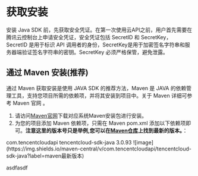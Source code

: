 # 获取安装
安装 Java SDK 前，先获取安全凭证。在第一次使用云API之前，用户首先需要在腾讯云控制台上申请安全凭证，安全凭证包括 SecretID 和 SecretKey， SecretID 是用于标识 API 调用者的身份，SecretKey是用于加密签名字符串和服务器端验证签名字符串的密钥。SecretKey 必须严格保管，避免泄露。
## 通过 Maven 安装(推荐)
通过 Maven 获取安装是使用 JAVA SDK 的推荐方法，Maven 是 JAVA 的依赖管理工具，支持您项目所需的依赖项，并将其安装到项目中。关于 Maven 详细可参考 Maven 官网 。
1. 请访问[Maven官网](https://maven.apache.org/)下载对应系统Maven安装包进行安装。
2. 为您的项目添加 Maven 依赖项，只需在 Maven pom.xml 添加以下依赖项即可。**注意这里的版本号只是举例,您可以在[Maven仓库](https://search.maven.org/search?q=tencentcloud-sdk-java)上找到最新的版本。**：

  <dependency>
  <groupId>com.tencentcloudapi</groupId>
  <artifactId>tencentcloud-sdk-java</artifactId>
  <!-- go to https://search.maven.org/search?q=tencentcloud-sdk-java and get the latest version. -->
  <!-- 请到https://search.maven.org/search?q=tencentcloud-sdk-java查询最新版本 -->
  <version>3.0.93</version> 
  ![image](https://img.shields.io/maven-central/v/com.tencentcloudapi/tencentcloud-sdk-java?label=maven最新版本) 
  </dependency>

asdfasdf